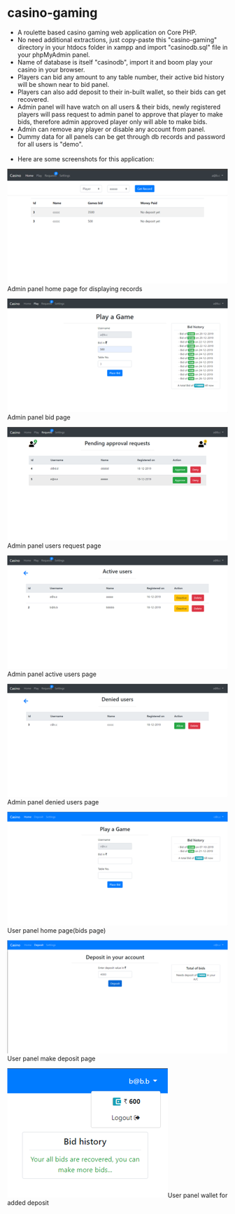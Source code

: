 # casino-gaming

- A roulette based casino gaming web application on Core PHP.
- No need additional extractions, just copy-paste this "casino-gaming" directory in your htdocs folder in xampp and import "casinodb.sql" file in your phpMyAdmin panel.
- Name of database is itself "casinodb", import it and boom play your casino in your browser.
- Players can  bid any amount to any table number, their active bid history will be shown near to bid panel.
- Players can also add deposit to their in-built wallet, so their bids can get recovered.
- Admin panel will have watch on all users & their bids, newly registered players will pass request to admin panel to approve that player to make bids, therefore admin approved player only will able to make bids.
- Admin can remove any player or disable any account from panel.
- Dummy data for all panels can be get through db records and password for all users is "demo".<br/><br/>
- Here are some screenshots for this application:

![](screenshots/Admin%20panel%20record%20display.png)
Admin panel home page for displaying records

![](screenshots/Admin%20panel%20bid.png)
Admin panel bid page

![](screenshots/User%20request%20page.png)
Admin panel users request page

![](screenshots/User%20control%20page.png)
Admin panel active users page

![](screenshots/User%20denied%20page.png)
Admin panel denied users page

![](screenshots/User%20panel%20home%20page.png)
User panel home page(bids page)

![](screenshots/User%20panel%20deposit%20page.png)
User panel make deposit page

![](screenshots/User%20panel%20wallet.png)User panel wallet for added deposit
